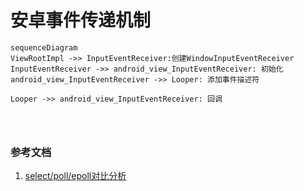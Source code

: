# 安卓事件传递机制





```mermaid
sequenceDiagram
ViewRootImpl ->> InputEventReceiver:创建WindowInputEventReceiver
InputEventReceiver ->> android_view_InputEventReceiver: 初始化
android_view_InputEventReceiver ->> Looper: 添加事件描述符

Looper ->> android_view_InputEventReceiver: 回调




```













### 参考文档

1. [select/poll/epoll对比分析](http://gityuan.com/2015/12/06/linux_epoll/)